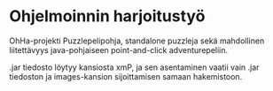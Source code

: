 Ohjelmoinnin harjoitustyö
====
OhHa-projekti
Puzzlepelipohja, standalone puzzleja sekä mahdollinen liitettävyys java-pohjaiseen point-and-click adventurepeliin.

.jar tiedosto löytyy kansiosta xmP, ja sen asentaminen vaatii vain .jar tiedoston ja images-kansion sijoittamisen samaan hakemistoon.

